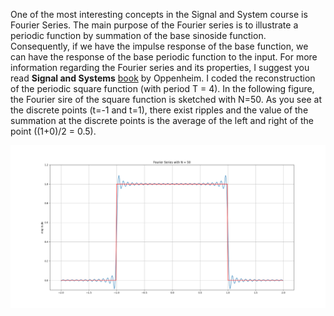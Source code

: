 One of the most interesting concepts in the Signal and System course is Fourier Series. The main purpose of the Fourier series is to illustrate a periodic function by summation of the base sinoside function. Consequently, if we have the impulse response of the base function, we can have the response of the base periodic function to the input. For more information regarding the Fourier series and its properties, I suggest you read **Signal and Systems** [book](https://www.amazon.com/Signals-Systems-2nd-Alan-Oppenheim/dp/0138147574) by Oppenheim.
I coded the reconstruction of the periodic square function (with period T = 4).
In the following figure, the Fourier sire of the square function is sketched with N=50. As you see at the discrete points (t=-1 and t=1), there exist ripples and the value of the summation at the discrete points is the average of the left and right of the point ((1+0)/2 = 0.5).

![plot](./Figure_1.png)